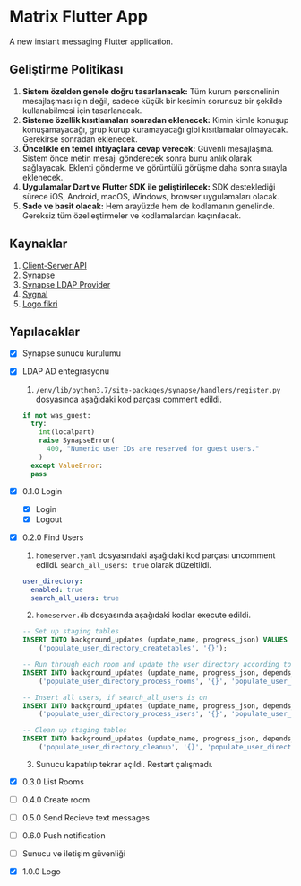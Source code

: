 # Matrix Flutter App

A new instant messaging Flutter application.

## Geliştirme Politikası

1. **Sistem özelden genele doğru tasarlanacak:** Tüm kurum personelinin mesajlaşması için değil, sadece küçük bir kesimin sorunsuz bir şekilde kullanabilmesi için tasarlanacak.
1. **Sisteme özellik kısıtlamaları sonradan eklenecek:** Kimin kimle konuşup konuşamayacağı, grup kurup kuramayacağı gibi kısıtlamalar olmayacak. Gerekirse sonradan eklenecek.
1. **Öncelikle en temel ihtiyaçlara cevap verecek:** Güvenli mesajlaşma. Sistem önce metin mesajı gönderecek sonra bunu anlık olarak sağlayacak. Eklenti gönderme ve görüntülü görüşme daha sonra sırayla eklenecek.
1. **Uygulamalar Dart ve Flutter SDK ile geliştirilecek:** SDK desteklediği sürece iOS, Android, macOS, Windows, browser uygulamaları olacak. 
1. **Sade ve basit olacak:** Hem arayüzde hem de kodlamanın genelinde. Gereksiz tüm özelleştirmeler ve kodlamalardan kaçınılacak.

## Kaynaklar

1. [Client-Server API](https://matrix.org/docs/spec/client_server/r0.6.0)
1. [Synapse](https://github.com/matrix-org/synapse)
1. [Synapse LDAP Provider](https://github.com/matrix-org/matrix-synapse-ldap3)
1. [Sygnal](https://github.com/matrix-org/sygnal)
1. [Logo fikri](https://dribbble.com/shots/10859189-Cute-Minimal-Bird)

## Yapılacaklar

- [x] Synapse sunucu kurulumu
- [x] LDAP AD entegrasyonu
  1. `/env/lib/python3.7/site-packages/synapse/handlers/register.py` dosyasında aşağıdaki kod parçası comment edildi.

  ```python
  if not was_guest:
    try:
      int(localpart)
      raise SynapseError(
        400, "Numeric user IDs are reserved for guest users."
      )
    except ValueError:
    pass
  ```

- [x] 0.1.0 Login
  - [x] Login
  - [x] Logout
- [x] 0.2.0 Find Users
  1. `homeserver.yaml` dosyasındaki aşağıdaki kod parçası uncomment edildi. `search_all_users: true` olarak düzeltildi.
  
  ```yaml
  user_directory:
    enabled: true
    search_all_users: true
  ```

  2. `homeserver.db` dosyasında aşağıdaki kodlar execute edildi.

  ```sql
  -- Set up staging tables
  INSERT INTO background_updates (update_name, progress_json) VALUES
      ('populate_user_directory_createtables', '{}');
  
  -- Run through each room and update the user directory according to who is in it
  INSERT INTO background_updates (update_name, progress_json, depends_on) VALUES
      ('populate_user_directory_process_rooms', '{}', 'populate_user_directory_createtables');
  
  -- Insert all users, if search_all_users is on
  INSERT INTO background_updates (update_name, progress_json, depends_on) VALUES
      ('populate_user_directory_process_users', '{}', 'populate_user_directory_process_rooms');
  
  -- Clean up staging tables
  INSERT INTO background_updates (update_name, progress_json, depends_on) VALUES
      ('populate_user_directory_cleanup', '{}', 'populate_user_directory_process_users');
  ```
  
  3. Sunucu kapatılıp tekrar açıldı. Restart çalışmadı.
- [x] 0.3.0 List Rooms
- [ ] 0.4.0 Create room
- [ ] 0.5.0 Send Recieve text messages
- [ ] 0.6.0 Push notification
- [ ] Sunucu ve iletişim güvenliği
- [x] 1.0.0 Logo
